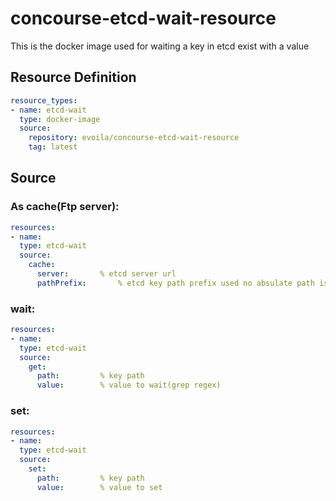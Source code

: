 # concourse-etcd-wait-resource
This is the docker image used for waiting a key in etcd exist with a value 

## Resource Definition
```yaml
resource_types:
- name: etcd-wait
  type: docker-image
  source:
    repository: evoila/concourse-etcd-wait-resource
    tag: latest
```

## Source
### As cache(Ftp server):
```yaml
resources:
- name: 
  type: etcd-wait
  source:
    cache:
      server:       % etcd server url
      pathPrefix:       % etcd key path prefix used no absulate path is get
```
### wait:
```yaml
resources:
- name:
  type: etcd-wait
  source:
    get:
      path:         % key path
      value:        % value to wait(grep regex)
```

### set:
```yaml
resources:
- name:
  type: etcd-wait
  source:
    set:
      path:         % key path
      value:        % value to set
```

